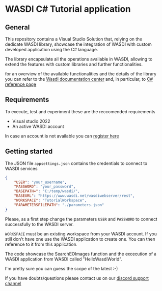 # WASDI C# Tutorial application

## General 
This repository contains a Visual Studio Solution that, relying on the dedicate WASDI library, showcase the integration of WASDI with custom developed application using the C# language.

The library encapsulate all the operations available in WASDI, allowing to extend the features with custom libraries and further functionalities.

for an overview of the available functionalities and the details of the library you can refer to the [Wasdi documentation center](https://wasdi.readthedocs.io) and, in particular, to [C# reference page](https://wasdi.readthedocs.io/en/latest/Libraries/c%23/WasdiLib.html)

 
## Requirements 
To execute, test and experiment these are the reccomended requirements
- Visual studio 2022 
- An active WASDI account

In case an account is not available you can [register here](https://www.example.com)

## Getting started 

The JSON file `appsettings.json` contains the credentials to connect to WASDI services
```json
{
    "USER": "your_username",
    "PASSWORD": "your_password",
    "BASEPATH=": "C:/temp/wasdi/",
    "BASEURL": "https://www.wasdi.net/wasdiwebserver/rest",
    "WORKSPACE": "TutorialWorkspace",
    "PARAMETERSFILEPATH": "./parameters.json"
}
```

Please, as a first step change the parameters `USER` and `PASSWORD` to connect successfully to the WASDI server.

`WORKSPACE` must be an existing workspace from your WASDI account. If you still don't have one use the WASDI application to create one. You can then reference to it from this application.

The code showcase the SearchEOImages function and the excecution of a WASDI application from WASDI called "HelloWasdiWorld". 

I'm pretty sure you can guess the scope of the latest :-) 

If you have doubts/questions please contact us on our [discord support channel](https://discord.com/channels/937730046335017002/937732461897609307)